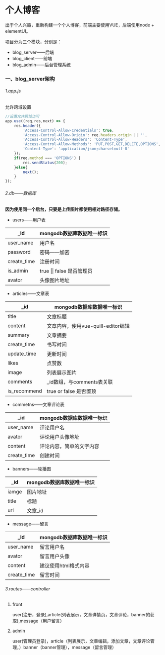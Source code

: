 # 个人博客

出于个人兴趣，重新构建一个个人博客，前端主要使用VUE，后端使用node + elementUI。

项目分为三个模块，分别是：

- blog_server——后端
- blog_client——前端
- blog_admin——后台管理系统

### 一、blog_server架构

###### 1.app.js

允许跨域设置

```js
//设置允许跨域访问
app.use((req,res,next) => {
    res.header({
        'Access-Control-Allow-Credentials': true,
        'Access-Control-Allow-Origin': req.headers.origin || '',
        'Access-Control-Allow-Headers': 'Content-Type',
        'Access-Control-Allow-Methods': 'PUT,POST,GET,DELETE,OPTIONS',
        'Content-Type': 'application/json;charset=utf-8'
    });
    if(req.method === 'OPTIONS') {
        res.sendStatus(200);
    }else{
        next();
    }
});
```

###### 2.db——数据库

**因为使用同一个后台，只要是上传图片都使用相对路径存储。**

- users——用户表

| _id         | mongodb数据库数据唯一标识  |
| ----------- | -------------------------- |
| user_name   | 用户名                     |
| password    | 密码——加密                 |
| create_time | 注册时间                   |
| is_admin    | true \|\| false 是否管理员 |
| avator      | 头像图片地址               |

- articles——文章表

| _id          | mongodb数据库数据唯一标识          |
| ------------ | ---------------------------------- |
| title        | 文章标题                           |
| content      | 文章内容，使用vue-quill-editor编辑 |
| summary      | 文章摘要                           |
| create_time  | 书写时间                           |
| update_time  | 更新时间                           |
| likes        | 点赞数                             |
| image        | 列表展示图片                       |
| comments     | _id数组，与comments表关联          |
| is_recommend | true or false 是否置顶             |

- commetns——文章评论表

| _id         | mongodb数据库数据唯一标识 |
| ----------- | ------------------------- |
| user_name   | 评论用户名                |
| avator      | 评论用户头像地址          |
| content     | 评论内容，简单的文字内容  |
| create_time | 创建时间                  |

- banners——轮播图

| _id   | mongodb数据库数据唯一标识 |
| ----- | ------------------------- |
| iamge | 图片地址                  |
| title | 标题                      |
| url   | 文章_id                   |

- message——留言

| _id         | mongodb数据库数据唯一标识 |
| ----------- | ------------------------- |
| user_name   | 留言用户名                |
| avator      | 留言用户头像              |
| content     | 建议使用html格式内容      |
| create_time | 留言时间                  |

###### 3.routes——controller

1. front

   user(注册，登录),article(列表展示，文章详情页，文章评论，banner的获取),message（用户留言）

2. admin

   user(管理员登录)，article（列表展示，文章编辑，添加文章，文章评论管理，）banner（banner管理），message（留言管理）

 